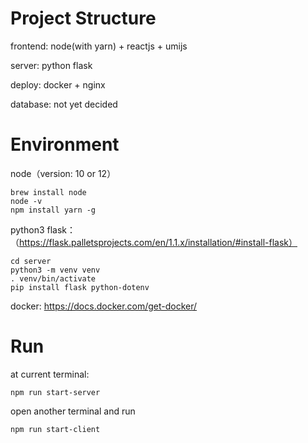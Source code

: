 # Project Structure

frontend: node(with yarn) + reactjs + umijs

server: python flask

deploy: docker + nginx

database: not yet decided


# Environment

node（version: 10 or 12）

```
brew install node
node -v
npm install yarn -g
```

python3 flask： （https://flask.palletsprojects.com/en/1.1.x/installation/#install-flask）

```
cd server
python3 -m venv venv
. venv/bin/activate
pip install flask python-dotenv
```

docker: https://docs.docker.com/get-docker/

# Run

at current terminal:

```
npm run start-server
```

open another terminal and run 

```
npm run start-client
```
